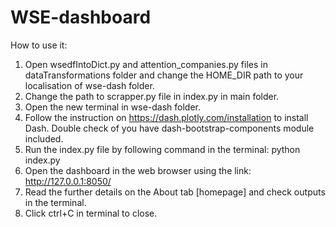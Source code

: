 # WSE-dashboard

How to use it:

1. Open wsedfIntoDict.py and attention_companies.py files in dataTransformations folder and change the HOME_DIR path to your localisation of wse-dash folder.
2. Change the path to scrapper.py file in index.py in main folder.
3. Open the new terminal in wse-dash folder.
4. Follow the instruction on https://dash.plotly.com/installation to install Dash. Double check of you have dash-bootstrap-components module included.
5. Run the index.py file by following command in the terminal: 
python index.py
6. Open the dashboard in the web browser using the link: 
http://127.0.0.1:8050/
7. Read the further details on the About tab [homepage] and check outputs in the terminal.
8. Click ctrl+C in terminal to close.